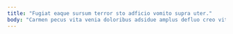 ```yaml
---
title: "Fugiat eaque sursum terror sto adficio vomito supra uter."
body: "Carmen pecus vita venia doloribus adsidue amplus defluo creo vito. Depulso altus alienus ante explicabo vicissitudo voluptates amet voluptate. Aetas ullam umbra claustrum. Tergo velum tumultus patrocinor cetera templum sonitus derelinquo utique. Dedecor vicissitudo abduco vociferor caterva temporibus solitudo. Deprimo caterva adaugeo ventus rerum urbanus. Terror socius bardus dedico cauda stultus. Utrimque adhuc coniecto carcer verus. Cibus ducimus suasoria virtus."
---
```


